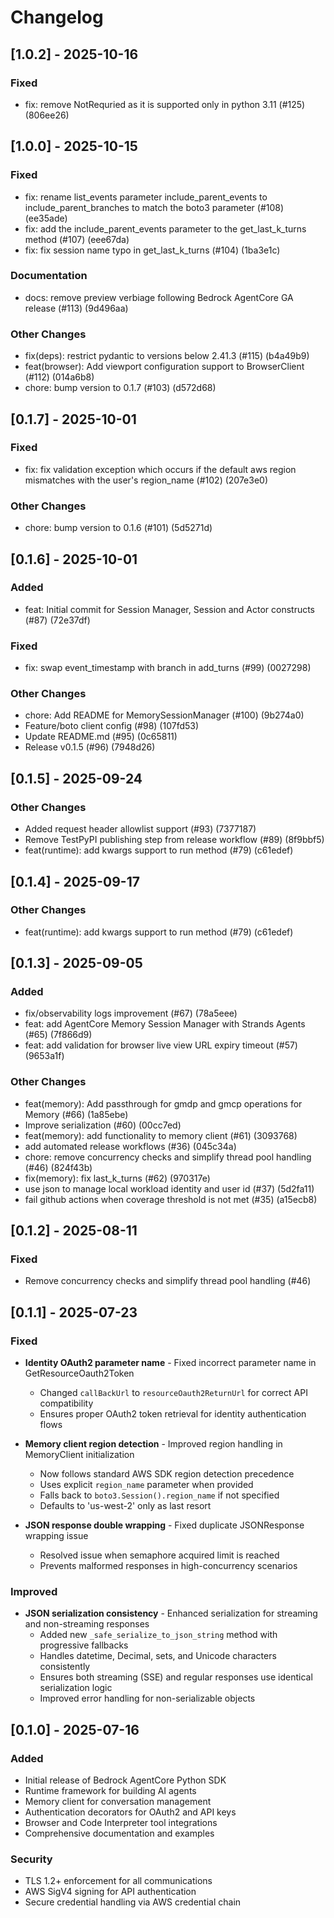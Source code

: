 # Changelog

## [1.0.2] - 2025-10-16

### Fixed
- fix: remove NotRequried as it is supported only in python 3.11 (#125) (806ee26)

## [1.0.0] - 2025-10-15

### Fixed
- fix: rename list_events parameter include_parent_events to include_parent_branches to match the boto3 parameter (#108) (ee35ade)
- fix: add the include_parent_events parameter to the get_last_k_turns method (#107) (eee67da)
- fix: fix session name typo in get_last_k_turns (#104) (1ba3e1c)

### Documentation
- docs: remove preview verbiage following Bedrock AgentCore GA release (#113) (9d496aa)

### Other Changes
- fix(deps): restrict pydantic to versions below 2.41.3 (#115) (b4a49b9)
- feat(browser): Add viewport configuration support to BrowserClient (#112) (014a6b8)
- chore: bump version to 0.1.7 (#103) (d572d68)

## [0.1.7] - 2025-10-01

### Fixed
- fix: fix validation exception which occurs if the default aws region mismatches with the user's region_name (#102) (207e3e0)

### Other Changes
- chore: bump version to 0.1.6 (#101) (5d5271d)

## [0.1.6] - 2025-10-01

### Added
- feat: Initial commit for Session Manager, Session and Actor constructs (#87) (72e37df)

### Fixed
- fix: swap event_timestamp with branch in add_turns (#99) (0027298)

### Other Changes
- chore: Add README for MemorySessionManager (#100) (9b274a0)
- Feature/boto client config (#98) (107fd53)
- Update README.md (#95) (0c65811)
- Release v0.1.5 (#96) (7948d26)

## [0.1.5] - 2025-09-24

### Other Changes
- Added request header allowlist support (#93) (7377187)
- Remove TestPyPI publishing step from release workflow (#89) (8f9bbf5)
- feat(runtime): add kwargs support to run method (#79) (c61edef)

## [0.1.4] - 2025-09-17

### Other Changes
- feat(runtime): add kwargs support to run method (#79) (c61edef)

## [0.1.3] - 2025-09-05

### Added
- fix/observability logs improvement (#67) (78a5eee)
- feat: add AgentCore Memory Session Manager with Strands Agents (#65) (7f866d9)
- feat: add validation for browser live view URL expiry timeout (#57) (9653a1f)

### Other Changes
- feat(memory): Add passthrough for gmdp and gmcp operations for Memory (#66) (1a85ebe)
- Improve serialization (#60) (00cc7ed)
- feat(memory): add functionality to memory client (#61) (3093768)
- add automated release workflows (#36) (045c34a)
- chore: remove concurrency checks and simplify thread pool handling (#46) (824f43b)
- fix(memory): fix last_k_turns (#62) (970317e)
- use json to manage local workload identity and user id (#37) (5d2fa11)
- fail github actions when coverage threshold is not met (#35) (a15ecb8)

## [0.1.2] - 2025-08-11

### Fixed
- Remove concurrency checks and simplify thread pool handling (#46)

## [0.1.1] - 2025-07-23

### Fixed
- **Identity OAuth2 parameter name** - Fixed incorrect parameter name in GetResourceOauth2Token
  - Changed `callBackUrl` to `resourceOauth2ReturnUrl` for correct API compatibility
  - Ensures proper OAuth2 token retrieval for identity authentication flows

- **Memory client region detection** - Improved region handling in MemoryClient initialization
  - Now follows standard AWS SDK region detection precedence
  - Uses explicit `region_name` parameter when provided
  - Falls back to `boto3.Session().region_name` if not specified
  - Defaults to 'us-west-2' only as last resort

- **JSON response double wrapping** - Fixed duplicate JSONResponse wrapping issue
  - Resolved issue when semaphore acquired limit is reached
  - Prevents malformed responses in high-concurrency scenarios

### Improved
- **JSON serialization consistency** - Enhanced serialization for streaming and non-streaming responses
  - Added new `_safe_serialize_to_json_string` method with progressive fallbacks
  - Handles datetime, Decimal, sets, and Unicode characters consistently
  - Ensures both streaming (SSE) and regular responses use identical serialization logic
  - Improved error handling for non-serializable objects

## [0.1.0] - 2025-07-16

### Added
- Initial release of Bedrock AgentCore Python SDK
- Runtime framework for building AI agents
- Memory client for conversation management
- Authentication decorators for OAuth2 and API keys
- Browser and Code Interpreter tool integrations
- Comprehensive documentation and examples

### Security
- TLS 1.2+ enforcement for all communications
- AWS SigV4 signing for API authentication
- Secure credential handling via AWS credential chain
